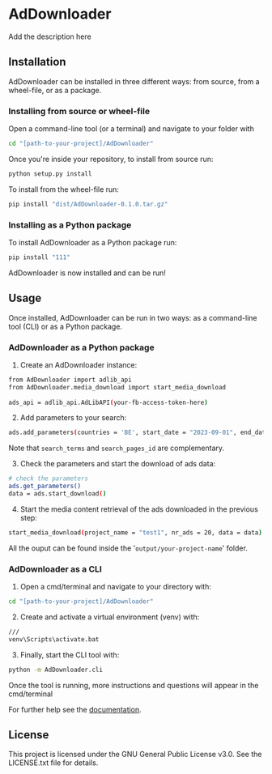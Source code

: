 # AdDownloader
Add the description here

## Installation

AdDownloader can be installed in three different ways: from source, from a wheel-file, or as a package.

### Installing from source or wheel-file
Open a command-line tool (or a terminal) and navigate to your folder with

```bash
cd "[path-to-your-project]/AdDownloader"
```

Once you're inside your repository, to install from source run:

```bash
python setup.py install
```

To install from the wheel-file run:
```bash
pip install "dist/AdDownloader-0.1.0.tar.gz"
```

### Installing as a Python package
To install AdDownloader as a Python package run:
```bash
pip install "111"
```

AdDownloader is now installed and can be run!

## Usage
Once installed, AdDownloader can be run in two ways: as a command-line tool (CLI) or as a Python package.

### AdDownloader as a Python package

1. Create an AdDownloader instance:
```bash
from AdDownloader import adlib_api
from AdDownloader.media_download import start_media_download
 
ads_api = adlib_api.AdLibAPI(your-fb-access-token-here)
```

2. Add parameters to your search:
```bash
ads.add_parameters(countries = 'BE', start_date = "2023-09-01", end_date = "2023-09-02", search_terms = "pizza", project_name = "test1")
```
Note that `search_terms` and `search_pages_id` are complementary.

3. Check the parameters and start the download of ads data:
```bash
# check the parameters
ads.get_parameters()
data = ads.start_download()
```

4. Start the media content retrieval of the ads downloaded in the previous step:
```bash
start_media_download(project_name = "test1", nr_ads = 20, data = data)
```
All the ouput can be found inside the '`output/your-project-name`' folder.

### AdDownloader as a CLI
1. Open a cmd/terminal and navigate to your directory with:
```bash
cd "[path-to-your-project]/AdDownloader"
```

2. Create and activate a virtual environment (venv) with:
```bash
///
venv\Scripts\activate.bat
```

3. Finally, start the CLI tool with:
```bash
python -m AdDownloader.cli
```
Once the tool is running, more instructions and questions will appear in the cmd/terminal 

For further help see the [documentation](https://addownloader.readthedocs.io/en/latest/index.html). 

## License

This project is licensed under the GNU General Public License v3.0. 
See the LICENSE.txt file for details.
